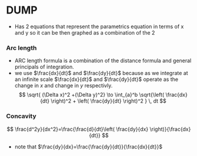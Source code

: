 
# DUMP 
- Has 2 equations that represent the parametrics equation in terms of x and y so it can be then graphed as a combination of the 2 



### Arc length
- ARC length formula is a combination of the distance formula and general principals of integration.
- we use $\frac{dx}{dt}$ and $\frac{dy}{dt}$ because as we integrate at an infinite scale $\frac{dx}{dt}$ and $\frac{dy}{dt}$ operate as the change in $x$ and change in $y$ respectivly.
$$
\sqrt{ (\Delta x)^2 +(\Delta y)^2} \to \int_{a}^b \sqrt{\left( \frac{dx}{dt} \right)^2 + \left( \frac{dy}{dt} \right)^2 }  \, dt 
$$


### Concavity
$$
\frac{d^2y}{dx^2}=\frac{\frac{d}{dt}\left( \frac{dy}{dx} \right)}{\frac{dx}{dt}}
$$
- note that $\frac{dy}{dx}=\frac{\frac{dy}{dt}}{\frac{dx}{dt}}$
